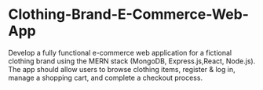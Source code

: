 # Clothing-Brand-E-Commerce-Web-App
Develop a fully functional e-commerce web application for a fictional clothing brand using the MERN stack (MongoDB, Express.js,React, Node.js). The app should allow users to browse clothing items, register &amp; log in, manage a shopping cart, and complete a checkout process.
